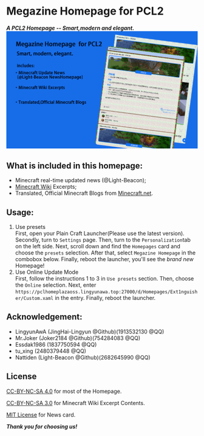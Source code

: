 # Megazine Homepage for PCL2

***A PCL2 Homepage -- Smart,modern and elegant.***
![image](image.png)

## What is included in this homepage:

- Minecraft real-time updated news (@Light-Beacon);
- [Minecraft Wiki](https://zh.minecraft.wiki) Excerpts;
- Translated, Official Minecraft Blogs from [Minecraft.net](https://minecraft.net).

## Usage:

1. Use presets  
   First, open your Plain Craft Launcher(Please use the latest version).
   Secondly, turn to `Settings` page.
   Then, turn to the `Personalization`tab on the left side.
   Next, scroll down and find the `Homepages` card and choose the `presets` selection.
   After that, select `Megazine Homepage` in the combobox below.
   Finally, reboot the launcher, you'll see the *brand new* Homepage!
2. Use Online Update Mode  
   First, follow the instructions 1 to 3 in `Use presets` section.
   Then, choose the `Online` selection.
   Next, enter `https://pclhomeplazaoss.lingyunawa.top:27000/d/Homepages/Ext1nguisher/Custom.xaml` in the entry.
   Finally, reboot the launcher.

## Acknowledgement:

- LingyunAwA (JingHai-Lingyun @Github)(1913532130 @QQ)
- Mr.Joker (Joker2184 @Github)(754284083 @QQ)
- Essdak1986 (1837750594 @QQ)
- tu_xing (2480379448 @QQ)
- Nattiden (Light-Beacon @Github)(2682645990 @QQ)

## License

[CC-BY-NC-SA 4.0](https://creativecommons.org/licenses/by-nc-sa/4.0/) for most of the Homepage.  

[CC-BY-NC-SA 3.0](https://creativecommons.org/licenses/by-nc-sa/3.0/) for Minecraft Wiki Excerpt Contents.  

[MIT License](https://mit-license.org/) for News card.  

***Thank you for choosing us!***
